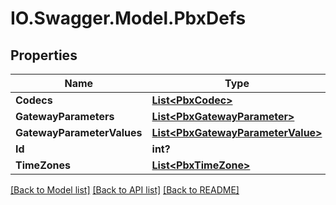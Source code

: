 # IO.Swagger.Model.PbxDefs
## Properties

Name | Type | Description | Notes
------------ | ------------- | ------------- | -------------
**Codecs** | [**List&lt;PbxCodec&gt;**](PbxCodec.md) |  | [optional] 
**GatewayParameters** | [**List&lt;PbxGatewayParameter&gt;**](PbxGatewayParameter.md) |  | [optional] 
**GatewayParameterValues** | [**List&lt;PbxGatewayParameterValue&gt;**](PbxGatewayParameterValue.md) |  | [optional] 
**Id** | **int?** |  | [optional] 
**TimeZones** | [**List&lt;PbxTimeZone&gt;**](PbxTimeZone.md) |  | [optional] 

[[Back to Model list]](../README.md#documentation-for-models) [[Back to API list]](../README.md#documentation-for-api-endpoints) [[Back to README]](../README.md)

